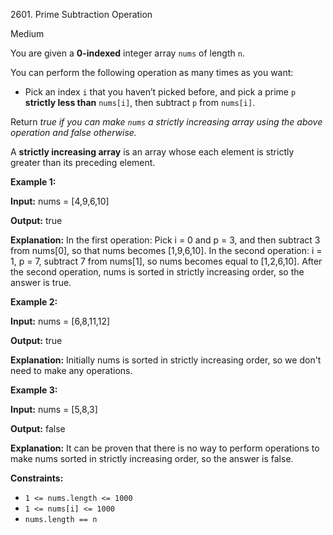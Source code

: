 2601\. Prime Subtraction Operation

Medium

You are given a **0-indexed** integer array `nums` of length `n`.

You can perform the following operation as many times as you want:

*   Pick an index `i` that you haven’t picked before, and pick a prime `p` **strictly less than** `nums[i]`, then subtract `p` from `nums[i]`.

Return _true if you can make `nums` a strictly increasing array using the above operation and false otherwise._

A **strictly increasing array** is an array whose each element is strictly greater than its preceding element.

**Example 1:**

**Input:** nums = [4,9,6,10]

**Output:** true

**Explanation:** In the first operation: Pick i = 0 and p = 3, and then subtract 3 from nums[0], so that nums becomes [1,9,6,10]. In the second operation: i = 1, p = 7, subtract 7 from nums[1], so nums becomes equal to [1,2,6,10]. After the second operation, nums is sorted in strictly increasing order, so the answer is true.

**Example 2:**

**Input:** nums = [6,8,11,12]

**Output:** true

**Explanation:** Initially nums is sorted in strictly increasing order, so we don't need to make any operations.

**Example 3:**

**Input:** nums = [5,8,3]

**Output:** false

**Explanation:** It can be proven that there is no way to perform operations to make nums sorted in strictly increasing order, so the answer is false.

**Constraints:**

*   `1 <= nums.length <= 1000`
*   `1 <= nums[i] <= 1000`
*   `nums.length == n`